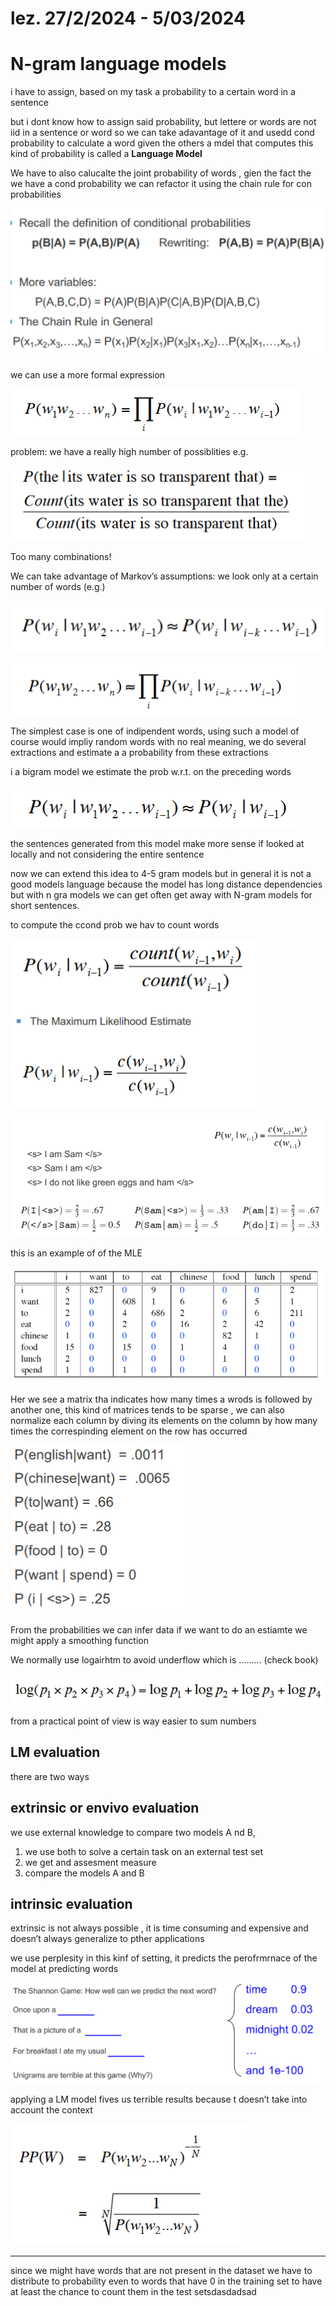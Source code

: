 # lez. 27/2/2024 - 5/03/2024

# N-gram language models

i have to assign, based on my task a probability to a certain word in a sentence

but i dont know how to assign said probability, but lettere or words are not iid in a sentence or word so we can take adavantage of it and usedd cond probability to calculate a word given the others a mdel that computes this kind of probability is called a **Language Model**

We have to also calucalte the joint probability of words , gien the fact the we have a cond probability we can refactor it using the chain rule for con probabilities

![Untitled](lez%2027%202%202024%20-%205%2003%202024%204daf886729c74bb28457c95479c7f4ce/Untitled.png)

we can use a more formal expression 

![Untitled](lez%2027%202%202024%20-%205%2003%202024%204daf886729c74bb28457c95479c7f4ce/Untitled%201.png)

problem: we have a really high number of possiblities e.g.

![Untitled](lez%2027%202%202024%20-%205%2003%202024%204daf886729c74bb28457c95479c7f4ce/Untitled%202.png)

Too many combinations!

We can take advantage of Markov’s assumptions: we look only at a certain number of words (e.g.)

![Untitled](lez%2027%202%202024%20-%205%2003%202024%204daf886729c74bb28457c95479c7f4ce/Untitled%203.png)

![Untitled](lez%2027%202%202024%20-%205%2003%202024%204daf886729c74bb28457c95479c7f4ce/Untitled%204.png)

The simplest case is one of indipendent words, using such a model of course would impliy random words with no real meaning, we do several extractions and estimate a a probability from these extractions

i a bigram model we estimate the prob w.r.t. on the preceding words

![Untitled](lez%2027%202%202024%20-%205%2003%202024%204daf886729c74bb28457c95479c7f4ce/Untitled%205.png)

the sentences generated from this model make more sense if looked at locally and not considering the entire sentence

now we can extend this idea to 4-5 gram models but in general it is not a good models language because the model has long distance dependencies but with n gra models we can get often get away with N-gram models for short sentences.

to compute the ccond prob we hav to count words

![Untitled](lez%2027%202%202024%20-%205%2003%202024%204daf886729c74bb28457c95479c7f4ce/Untitled%206.png)

![Untitled](lez%2027%202%202024%20-%205%2003%202024%204daf886729c74bb28457c95479c7f4ce/Untitled%207.png)

this is an example of of the MLE

![Untitled](lez%2027%202%202024%20-%205%2003%202024%204daf886729c74bb28457c95479c7f4ce/Untitled%208.png)

Her we see a matrix tha indicates how many times a wrods is followed by another one, this kind of matrices tends to be sparse , we can also normalize each column by diving its elements on the column by how many times the correspinding element on the row has occurred

![Untitled](lez%2027%202%202024%20-%205%2003%202024%204daf886729c74bb28457c95479c7f4ce/Untitled%209.png)

From the probabilities we can infer data if we want to do an estiamte we might apply a smoothing function

We normally use logairhtm to avoid underflow which is ……… (check book)

![Untitled](lez%2027%202%202024%20-%205%2003%202024%204daf886729c74bb28457c95479c7f4ce/Untitled%2010.png)

from a practical point of view is way easier to sum numbers

## LM evaluation

there  are two ways

## extrinsic or envivo evaluation

we use external knowledge to compare two models A nd B, 

1. we use both to solve a certain task on an external test set
2. we get and assesment measure
3. compare the models A and B

## intrinsic evaluation

extrinsic is not always possible , it is time consuming and expensive and doesn’t always generalize to pther applications

we use perplesity in this kinf of setting, it predicts the perofrmrnace of the model at predicting words

![Untitled](lez%2027%202%202024%20-%205%2003%202024%204daf886729c74bb28457c95479c7f4ce/Untitled%2011.png)

applying a LM model fives us terrible results because t doesn’t take into account the context

![Untitled](lez%2027%202%202024%20-%205%2003%202024%204daf886729c74bb28457c95479c7f4ce/Untitled%2012.png)

---

since we might have words that are not present in the dataset we have to distribute to probability even to words that have 0 in the training set to have at least the chance to count them in the test setsdasdadsad